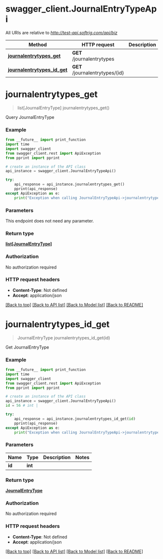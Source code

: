 # swagger_client.JournalEntryTypeApi

All URIs are relative to *http://test-api.softrig.com/api/biz*

Method | HTTP request | Description
------------- | ------------- | -------------
[**journalentrytypes_get**](JournalEntryTypeApi.md#journalentrytypes_get) | **GET** /journalentrytypes | 
[**journalentrytypes_id_get**](JournalEntryTypeApi.md#journalentrytypes_id_get) | **GET** /journalentrytypes/{id} | 

# **journalentrytypes_get**
> list[JournalEntryType] journalentrytypes_get()



Query JournalEntryType

### Example
```python
from __future__ import print_function
import time
import swagger_client
from swagger_client.rest import ApiException
from pprint import pprint

# create an instance of the API class
api_instance = swagger_client.JournalEntryTypeApi()

try:
    api_response = api_instance.journalentrytypes_get()
    pprint(api_response)
except ApiException as e:
    print("Exception when calling JournalEntryTypeApi->journalentrytypes_get: %s\n" % e)
```

### Parameters
This endpoint does not need any parameter.

### Return type

[**list[JournalEntryType]**](JournalEntryType.md)

### Authorization

No authorization required

### HTTP request headers

 - **Content-Type**: Not defined
 - **Accept**: application/json

[[Back to top]](#) [[Back to API list]](../README.md#documentation-for-api-endpoints) [[Back to Model list]](../README.md#documentation-for-models) [[Back to README]](../README.md)

# **journalentrytypes_id_get**
> JournalEntryType journalentrytypes_id_get(id)



Get JournalEntryType

### Example
```python
from __future__ import print_function
import time
import swagger_client
from swagger_client.rest import ApiException
from pprint import pprint

# create an instance of the API class
api_instance = swagger_client.JournalEntryTypeApi()
id = 56 # int | 

try:
    api_response = api_instance.journalentrytypes_id_get(id)
    pprint(api_response)
except ApiException as e:
    print("Exception when calling JournalEntryTypeApi->journalentrytypes_id_get: %s\n" % e)
```

### Parameters

Name | Type | Description  | Notes
------------- | ------------- | ------------- | -------------
 **id** | **int**|  | 

### Return type

[**JournalEntryType**](JournalEntryType.md)

### Authorization

No authorization required

### HTTP request headers

 - **Content-Type**: Not defined
 - **Accept**: application/json

[[Back to top]](#) [[Back to API list]](../README.md#documentation-for-api-endpoints) [[Back to Model list]](../README.md#documentation-for-models) [[Back to README]](../README.md)

